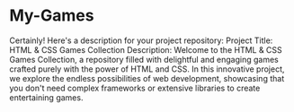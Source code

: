 # My-Games
  Certainly! Here's a description for your project repository:  Project Title: HTML & CSS Games Collection  Description: Welcome to the HTML & CSS Games Collection, a repository filled with delightful and engaging games crafted purely with the power of HTML and CSS. In this innovative project, we explore the endless possibilities of web development, showcasing that you don't need complex frameworks or extensive libraries to create entertaining games.
